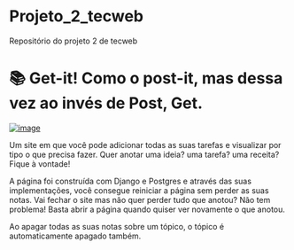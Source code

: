 # Projeto_2_tecweb
Repositório do projeto 2 de tecweb

# 📚 Get-it! Como o post-it, mas dessa vez ao invés de Post, Get.

[![image](https://user-images.githubusercontent.com/39420630/173193382-bded0cf5-d531-4636-b0f8-611a7e46c772.png)](https://www.youtube.com/watch?v=ix3McVEr3uk&feature=youtu.be&ab_channel=Fabr%C3%ADcioNeri)



Um site em que você pode adicionar todas as suas tarefas e visualizar por tipo o que precisa fazer. Quer anotar uma ideia? uma tarefa? uma receita? Fique à vontade!

A página foi construída com Django e Postgres e através das suas implementações, você consegue reiniciar a página sem perder as suas notas. Vai fechar o site mas não quer perder tudo que anotou? Não tem problema! Basta abrir a página quando quiser ver novamente o que anotou.

Ao apagar todas as suas notas sobre um tópico, o tópico é automaticamente apagado também.


